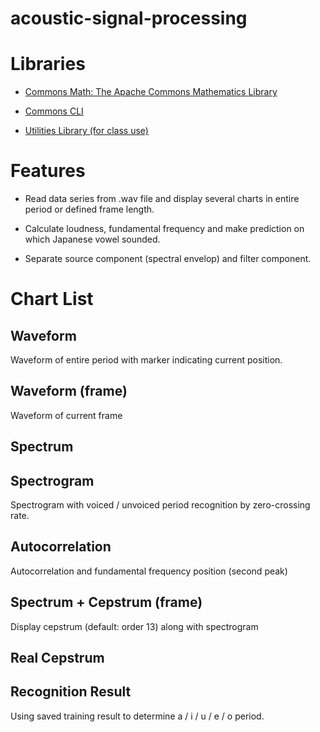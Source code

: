 # acoustic-signal-processing

# Libraries

- [Commons Math: The Apache Commons Mathematics Library](http://commons.apache.org/proper/commons-math/)

- [Commons CLI](http://commons.apache.org/proper/commons-cli/)

- [Utilities Library (for class use)](http://winnie.kuis.kyoto-u.ac.jp/~itoyama/le4-music/lib/le4music.jar)

# Features

- Read data series from .wav file and display several charts in entire period or defined frame length.

- Calculate loudness, fundamental frequency and make prediction on which Japanese vowel sounded.

- Separate source component (spectral envelop) and filter component.

# Chart List

## Waveform

Waveform of entire period with marker indicating current position.

## Waveform (frame)

Waveform of current frame

## Spectrum

## Spectrogram

Spectrogram with voiced / unvoiced period recognition by zero-crossing rate.

## Autocorrelation

Autocorrelation and fundamental frequency position (second peak)

## Spectrum + Cepstrum (frame)

Display cepstrum (default: order 13) along with spectrogram

## Real Cepstrum

## Recognition Result

Using saved training result to determine a / i / u / e / o period.
